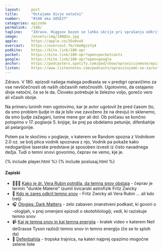 ```yaml
---
layout: 	post
title:  	"Ostajamo divje netočni"
number: 	"#180 aka S05E27"
categories:	epizode
permalink:	/180/
tagline: 	"Zdravo. Higgsov bozon se lahko skrije pri vprašanju odkritja temne snovi in dejstva, da kljub vztrajnem treningu, ostajamo divje netočni tudi v 180. epizodi!"
image:		/assets/img/180@2x.jpg
apple:		https://apple.co/3Su8voX
overcast:	https://overcast.fm/+beHgzsYy4
podkite:	https://kite.link/180-opr
pocket:		https://kite.link/180-opr?open=pocketcasts
google:		https://kite.link/180-opr?open=google
anchor:		https://podcasters.spotify.com/pod/show/opravicujemose/episodes/Ostajamo-divje-netoni-e2bh73u
listen:		https://www.listennotes.com/podcasts/opravičujemo-se-za/ostajamo-divje-netočni-o-gY8FiCmWj/embed/
---
```


Zdravo. V 180. epizodi našega malega podkasta se v predigri opravičimo za vse nevščečnosti ob naših občasnih netočnostih. Ugotovimo, da ostajamo divje netočni, če se le da. Človeko potrebuje le železno voljo, gorečo vero ali včasih oboje. 

Na primeru luninih men ugotovimo, kar je avtor ugotovil že pred časom (to, da smo problem ljudje in da je bilo vse zavoženo že na drevju) in sklenemo, da smo ljudje zažagani, lunine mene gor ali dol. Ob polčasu se končno potopimo v 17. poglavje 5. knjige, še prej pa obdelamo petunije, difenbahije ali pelargonije. 

Potem pa le skočimo v poglavje, v katerem se Random spozna z Vodnikom 2.0 oz. se bolj ptica vodnik spoznava z njo, Vodnik pa pokaže kako nedoganljive laserske predstave je sposoben izvesti iz čisto navadnega dežja. Tudi o temni snovi govorimo, čeprav ne vemo, kje je. 

{% include player.html %}
{% include poslusaj.html %}

<!--break-->

#### Zapiski

- 👩🏻‍🔬 [Kako je dr. Vera Rubin potrdila, da temna snov obstaja](https://www.astronomy.com/science/how-vera-rubin-confirmed-dark-matter/) - čeprav je termin "dunkle Materie" izumil švicarski astrofizik Fritz Zwicky 
- 🌌 [Kdo je zares odkril temno snov](https://www.forbes.com/sites/startswithabang/2021/08/24/who-really-discovered-dark-matter-fritz-zwicky-or-vera-rubin/) - Fritz Zwicky ali Vera Rubin ... ali kdo tretji 
- 🎧 [Ologies: Dark Matters](https://radiolab.org/podcast/ologies-dark-matters) - zelo zabaven znanstveni podkast, ki govori o -ologijah, v prej omenjeni epizodi o skotohilologiji, vedi, ki raziskuje temno snov 
- 📹 [Kaj je temna snov in kaj temna energija](https://www.youtube.com/watch?v=uBbxXNhZ78c) - kratek video v katerem Neil deGrasse Tyson razloži temno snov in temno energijo (če se to sploh da) 
- 🌱 [Defenbahija](https://www.dominvrt.si/roze-vrt/sobne-rastline/difenbahija.html) - tropska trajnica, na kateri najprej opazimo mogočne zelene liste 